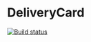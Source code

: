 # DeliveryCard
[![Build status](https://ci.appveyor.com/api/projects/status/o0afsghlakoq246f?svg=true)](https://ci.appveyor.com/project/bloody-slipper/deliverycard)
